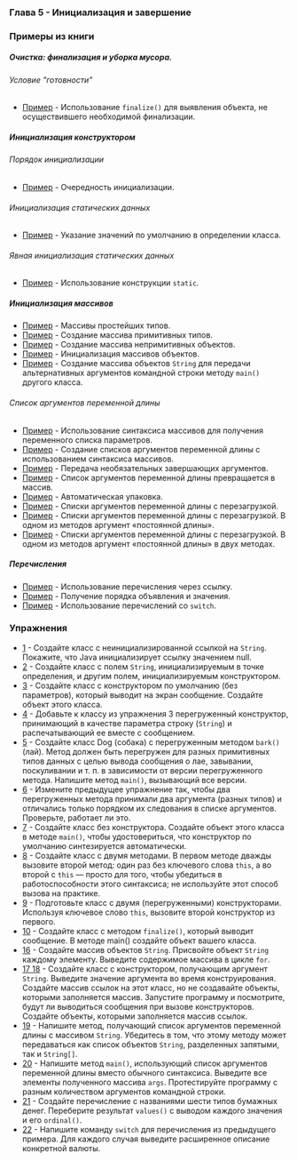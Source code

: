 ### Глава 5 - Инициализация и завершение

### Примеры из книги

##### Очистка: финализация и уборка мусора.
###### Условие "готовности"

* [Пример](examples/finalize/TerminationCondition.java) - Использование `finalize()` для выявления объекта, не осуществившего необходимой финализации.

##### Инициализация конструктором
###### Порядок инициализации

* [Пример](examples/constructorinitialization/orderinit/OrderOfInitialization.java) - Очередность инициализации.

###### Инициализация статических данных

* [Пример](examples/constructorinitialization/staticinit/StaticInitialization.java) - Указание значений по умолчанию в определении класса.

###### Явная инициализация статических данных

* [Пример](examples/constructorinitialization/explicit/ExpclicitStatic.java) - Использование конструкции `static`.

##### Инициализация массивов

* [Пример](examples/arraysinit/ArraysOfPrimitives.java) - Массивы простейших типов.
* [Пример](examples/arraysinit/ArrayNew.java) - Создание массива примитивных типов.
* [Пример](examples/arraysinit/ArrayClassObj.java) - Создание массива непримитивных объектов.
* [Пример](examples/arraysinit/ArrayInit.java) - Инициализация массивов объектов.
* [Пример](examples/arraysinit/DynamicArray.java) - Создание массива объектов `String` для передачи альтернативных аргументов командной строки методу
`main()` другого класса.

###### Список аргументов переменной длины

* [Пример](examples/arraysinit/args/VarArgs.java) - Использование синтаксиса массивов для получения переменного списка параметров.
* [Пример](examples/arraysinit/args/NewVarArgs.java) - Создание списков аргументов переменной длины с использованием синтаксиса массивов.
* [Пример](examples/arraysinit/args/OptionalTrailingArguments.java) - Передача необязательных завершающих аргументов.
* [Пример](examples/arraysinit/args/VarargType.java) - Список аргументов переменной длины превращается в массив.
* [Пример](examples/arraysinit/args/AutoboxingVarargs.java) - Автоматическая упаковка.
* [Пример](examples/arraysinit/args/OverloadingVarargs.java) - Списки аргументов переменной длины с перезагрузкой.
* [Пример](examples/arraysinit/args/OverloadingVarargs2.java) - Списки аргументов переменной длины с перезагрузкой. В одном из методов аргумент «постоянной длины».
* [Пример](examples/arraysinit/args/OverloadingVarargs3.java) - Списки аргументов переменной длины с перезагрузкой. В одном из методов аргумент «постоянной длины» в
двух методах.

##### Перечисления

* [Пример](examples/enums/SimpleEnumUse.java) - Использование перечисления через ссылку.
* [Пример](examples/enums/EnumOrder.java) - Получение порядка объявления и значения.
* [Пример](examples/enums/Burrito.java) - Использование перечислений со `switch`.

### Упражнения

* [1](exercises/ex1/DefaultInit.java) - Создайте класс с неинициализированной ссылкой на `String`. Покажите, что Java инициализирует ссылку
значением null.
* [2](exercises/ex2/TwoObjConstrAndInit.java) - Создайте класс с полем `String`, инициализируемым в точке определения, и другим полем, инициализируемым
конструктором.
* [3](exercises/ex3/DefaultConstructor.java) - Создайте класс с конструктором по умолчанию (без параметров), который выводит на экран сообщение.
Создайте объект этого класса.
* [4](exercises/ex4/OverConstructors.java) - Добавьте к классу из упражнения 3 перегруженный конструктор, принимающий в качестве параметра строку
(`String`) и распечатывающий ее вместе с сообщением.
* [5](exercises/ex5/OverMethod.java) - Создайте класс Dog (собака) с перегруженным методом `bark()` (лай). Метод должен быть перегружен для разных
примитивных типов данных с целью вывода сообщения о лае, завывании, поскуливании и т. п. в зависимости от версии
перегруженного метода. Напишите метод `main()`, вызывающий все версии.
* [6](exercises/ex6/ReverseOverMethod.java) - Измените предыдущее упражнение так, чтобы два перегруженных метода принимали два аргумента (разных типов)
и отличались только порядком их следования в списке аргументов. Проверьте, работает ли это.
* [7](exercises/ex7/WithoutConstructor.java) - Создайте класс без конструктора. Создайте объект этого класса в методе `main()`, чтобы удостовериться, что
конструктор по умолчанию синтезируется автоматически.
* [8](exercises/ex8/This.java) - Создайте класс с двумя методами. В первом методе дважды вызовите второй метод: один раз без ключевого слова
`this`, а во второй с `this` — просто для того, чтобы убедиться в работоспособности этого синтаксиса; не используйте
этот способ вызова на практике.
* [9](exercises/ex9/OverrideConstructor.java) - Подготовьте класс с двумя (перегруженными) конструкторами. Используя ключевое слово `this`, вызовите
второй конструктор из первого.
* [10](exercises/ex10/Finalize.java) - Создайте класс с методом `finalize()`, который выводит сообщение. В методе main() создайте объект вашего
класса.
* [16](exercises/ex16/ArraysString.java) - Создайте массив объектов `String`. Присвойте объект `String` каждому элементу. Выведите содержимое массива
в цикле `for`.
* [17 18](exercises/ex18/ArraysStringWithConctructor.java) - Создайте класс с конструктором, получающим аргумент `String`. Выведите значение аргумента во время
конструирования. Создайте массив ссылок на этот класс, но не создавайте объекты, которыми заполняется массив. Запустите
программу и посмотрите, будут ли выводиться сообщения при вызове конструкторов. Создайте объекты, которыми заполняется
массив ссылок.
* [19](exercises/ex19/StringVarargs.java) - Напишите метод, получающий список аргументов переменной длины с массивом `String`. Убедитесь в том, что
этому методу может передаваться как список объектов `String`, разделенных запятыми, так и `String[]`.
* [20](exercises/ex20/OutputMainArgs.java) - Напишите метод `main()`, использующий список аргументов переменной длины вместо обычного синтаксиса.
Выведите все элементы полученного массива `args`. Протестируйте программу с разным количеством аргументов командной
строки.
* [21](exercises/ex21/EnumsValOrd.java) - Создайте перечисление с названиями шести типов бумажных денег. Переберите результат `values()` с выводом
каждого значения и его `ordinal()`.
* [22](exercises/ex22/Enums.java) - Напишите команду `switch` для перечисления из предыдущего примера. Для каждого случая выведите расширенное
описание конкретной валюты.

